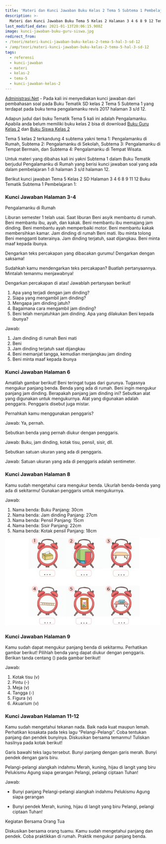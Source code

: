 ```yaml
---
title: 'Materi dan Kunci Jawaban Buku Kelas 2 Tema 5 Subtema 1 Pembelajaran 1'
description: >-
  Materi dan Kunci Jawaban Buku Tema 5 Kelas 2 Halaman 3 4 6 8 9 12 Tematik SD Subtema 1 Pembelajaran 1 Pengalamanku
last_modified_date: 2021-01-13T20:06:15.908Z
image: kunci-jawaban-buku-guru-siswa.jpg
redirect_from: 
- /teori/materi-kunci-jawaban-buku-kelas-2-tema-5-hal-3-sd-12
- /amp/teori/materi-kunci-jawaban-buku-kelas-2-tema-5-hal-3-sd-12
tags:
  - referensi
  - kunci-jawaban
  - materi
  - kelas-2
  - tema-5
  - kunci-jawaban-kelas-2
---
```



[Administrasi.Net](https://administrasi.net "Administrasi.Net") - Pada kali ini menyediakan kunci jawaban dari pembahasan soal pada Buku Tematik SD kelas 2 Tema 5 Subtema 1 yang terdapat pada buku tema pengalamanku revis 2017 halaman 3 s/d 12.

Adapun judul dari buku Tematik Tema 5 kali ini adalah Pengalamanku. Apabila anda belum memiliki buku kelas 2 bisa di download [Buku Guru Kelas 2](https://administrasi.net/bse/buku-guru-kelas-2-revisi-2017 "Buku Guru Kelas 2") dan [Buku Siswa Kelas 2](https://administrasi.net/bse/download-buku-siswa-kelas-2-revisi-2017 "Buku Siswa Kelas 2")

Tema 5 kelas 2 terkandung 4 subtema yakni tema 1: Pengalamanku di Rumah, Subtema 2: Pengalamanku di Sekolah, Subtema 3: Pengalamanku di Tempat Bermain, dan Subtema 4: Pengalamanku di Tempat Wisata.

Untuk materi yang dibahas kali ini yakni Subtema 1 dalam Buku Tematik berjudul Pengalamanku di Rumah yang berisi kunci jawaban soal yang ada dalam pembelajaran 1 di halaman 3 s/d halaman 12.

Berikut kunci jawaban Tema 5 Kelas 2 SD Halaman 3 4 6 8 9 11 12 Buku Tematik Subtema 1 Pembelajaran 1:

### Kunci Jawaban Halaman 3-4

Pengalamanku di Rumah

Liburan semester 1 telah usai.
Saat liburan Beni asyik membantu di rumah.
Beni membantu ibu, ayah, dan kakak.
Beni membantu ibu memajang jam dinding.
Beni membantu ayah memperbaiki motor.
Beni membantu kakak membersihkan kamar.
Jam dinding di rumah Beni mati.
Ibu minta tolong Beni mengganti baterainya.
Jam dinding terjatuh, saat dijangkau.
Beni minta maaf kepada ibunya.

Dengarkan teks percakapan yang dibacakan gurumu!
Dengarkan dengan saksama!

Sudahkah kamu mendengarkan teks percakapan?
Buatlah pertanyaannya.
Mintalah temanmu menjawabnya!

Dengarkan percakapan di atas! Jawablah pertanyaan berikut!
1. Apa yang terjadi dengan jam dinding?
2. Siapa yang mengambil jam dinding?
3. Mengapa jam dinding jatuh?
4. Bagaimana cara mengambil jam dinding?
5. Beni telah menjatuhkan jam dinding. Apa yang dilakukan Beni kepada ibunya?

Jawab:
1. Jam dinding di rumah Beni mati
2. Beni
3. Jam dinding terjatuh saat dijangkau
4. Beni memanjat tangga, kemudian menjangkau jam dinding
5. Beni minta maaf kepada ibunya

### Kunci Jawaban Halaman 6

Amatilah gambar berikut!
Beni teringat tugas dari gurunya.
Tugasnya mengukur panjang benda. Benda yang ada di rumah.
Beni ingin mengukur panjang jam dinding.
Berapakah panjang jam dinding ini?
Sebutkan alat yang digunakan untuk mengukurnya.
Alat yang digunakan adalah penggaris.
Penggaris disebut juga mistar.

Pernahkah kamu menggunakan penggaris?

Jawab:
Ya, pernah.

Sebutkan benda yang pernah diukur dengan penggaris.

Jawab:
Buku, jam dinding, kotak tisu, pensil, sisir, dll.

Sebutkan satuan ukuran yang ada di penggaris.

Jawab:
Satuan ukuran yang ada di penggaris adalah sentimeter.

### Kunci Jawaban Halaman 8

Kamu sudah mengetahui cara mengukur benda. Ukurlah benda-benda yang ada di sekitarmu! Gunakan penggaris untuk mengukurnya.

Jawab:
1. Nama benda: Buku
Panjang: 30cm
2. Nama benda: Jam dinding
Panjang: 27cm
3. Nama benda: Pensil
Panjang: 15cm
4. Nama benda: Sisir
Panjang: 22cm
5. Nama benda: Kotak pensil
Panjang: 18cm

![Kunci jawaban halaman 9](/img/tematik-tema-5-kelas-2-sd-halaman-9.jpg "Kunci jawaban halaman 9")

### Kunci Jawaban Halaman 9

Kamu sudah dapat mengukur panjang benda di sekitarmu. Perhatikan gambar berikut!
Pilihlah benda yang dapat diukur dengan penggaris. Berikan tanda centang () pada gambar berikut!

Jawab:
1. Kotak tisu (v)
2. Pintu (-)
3. Meja (v)
4. Tangga (-)
5. Figura (v)
6. Akuarium (v)

### Kunci Jawaban Halaman 11-12

Kamu sudah mengetahui tekanan nada. Baik nada kuat maupun lemah. Perhatikan kosakata pada teks lagu “Pelangi-Pelangi”. Coba tentukan panjang dan pendek bunyinya.
Diskusikan bersama temanmu! Tuliskan hasilnya pada kotak berikut!

Garis bawahi teks lagu tersebut.
Bunyi panjang dengan garis merah.
Bunyi pendek dengan garis biru.

Pelangi-pelangi
alangkah indahmu
Merah, kuning, hijau
di langit yang biru
Pelukismu Agung
siapa gerangan
Pelangi, pelangi
ciptaan Tuhan!

Jawab:
- Bunyi panjang
Pelangi-pelangi
alangkah indahmu
Pelukismu Agung
siapa gerangan

- Bunyi pendek
Merah, kuning, hijau
di langit yang biru
Pelangi, pelangi
ciptaan Tuhan!

Kegiatan Bersama Orang Tua

Diskusikan bersama orang tuamu. Kamu sudah mengetahui panjang dan pendek. Coba praktikkan di rumah. Praktik mengukur panjang benda.
